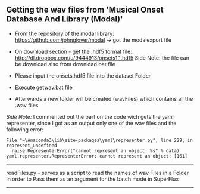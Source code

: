 Getting the wav files from 'Musical Onset Database And Library (Modal)'
-----------------------------------------------------------------------

- From the repository of the modal library: https://github.com/johnglover/modal -> got the modalexport file

- On download section - get the .hdf5 format file: http://dl.dropbox.com/u/9444913/onsets1.1.hdf5
	Side Note: the file can be download also from download.bat file 

- Please input the onsets.hdf5 file into the dataset Folder

- Execute getwav.bat file

- Afterwards a new folder will be created (wavFiles) which contains all the .wav files

*Side Note:* I commented out the part on the code wich gets the yaml representer, since I got as an output only one of the wav files and the following error:
  ```
  File "~\Anaconda3\lib\site-packages\yaml\representer.py", line 229, in represent_undefined
    raise RepresenterError("cannot represent an object: %s" % data)
yaml.representer.RepresenterError: cannot represent an object: [161]
  ```

------------------------------------------------------------------------

readFiles.py - serves as a script to read the names of wav Files in a Folder in order to Pass them 
as an argument for the batch mode in SuperFlux

------------------------------------------------------------------------